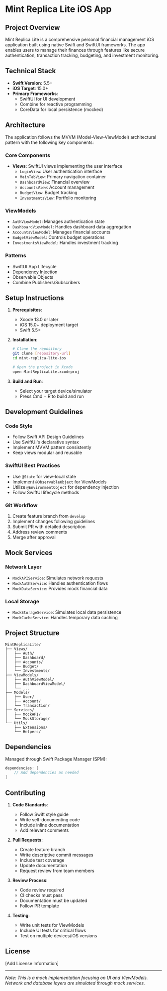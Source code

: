 # Mint Replica Lite iOS App

## Project Overview

Mint Replica Lite is a comprehensive personal financial management iOS application built using native Swift and SwiftUI frameworks. The app enables users to manage their finances through features like secure authentication, transaction tracking, budgeting, and investment monitoring.

## Technical Stack

- **Swift Version**: 5.5+
- **iOS Target**: 15.0+
- **Primary Frameworks**:
  - SwiftUI for UI development
  - Combine for reactive programming
  - CoreData for local persistence (mocked)

## Architecture

The application follows the MVVM (Model-View-ViewModel) architectural pattern with the following key components:

### Core Components
- **Views**: SwiftUI views implementing the user interface
  - `LoginView`: User authentication interface
  - `MainTabView`: Primary navigation container
  - `DashboardView`: Financial overview
  - `AccountsView`: Account management
  - `BudgetView`: Budget tracking
  - `InvestmentsView`: Portfolio monitoring

### ViewModels
- `AuthViewModel`: Manages authentication state
- `DashboardViewModel`: Handles dashboard data aggregation
- `AccountsViewModel`: Manages financial accounts
- `BudgetViewModel`: Controls budget operations
- `InvestmentsViewModel`: Handles investment tracking

### Patterns
- SwiftUI App Lifecycle
- Dependency Injection
- Observable Objects
- Combine Publishers/Subscribers

## Setup Instructions

1. **Prerequisites**:
   - Xcode 13.0 or later
   - iOS 15.0+ deployment target
   - Swift 5.5+

2. **Installation**:
   ```bash
   # Clone the repository
   git clone [repository-url]
   cd mint-replica-lite-ios
   
   # Open the project in Xcode
   open MintReplicaLite.xcodeproj
   ```

3. **Build and Run**:
   - Select your target device/simulator
   - Press Cmd + R to build and run

## Development Guidelines

### Code Style
- Follow Swift API Design Guidelines
- Use SwiftUI's declarative syntax
- Implement MVVM pattern consistently
- Keep views modular and reusable

### SwiftUI Best Practices
- Use `@State` for view-local state
- Implement `@ObservableObject` for ViewModels
- Utilize `@EnvironmentObject` for dependency injection
- Follow SwiftUI lifecycle methods

### Git Workflow
1. Create feature branch from `develop`
2. Implement changes following guidelines
3. Submit PR with detailed description
4. Address review comments
5. Merge after approval

## Mock Services

### Network Layer
- `MockAPIService`: Simulates network requests
- `MockAuthService`: Handles authentication flows
- `MockDataService`: Provides mock financial data

### Local Storage
- `MockStorageService`: Simulates local data persistence
- `MockCacheService`: Handles temporary data caching

## Project Structure

```
MintReplicaLite/
├── Views/
│   ├── Auth/
│   ├── Dashboard/
│   ├── Accounts/
│   ├── Budget/
│   └── Investments/
├── ViewModels/
│   ├── AuthViewModel/
│   ├── DashboardViewModel/
│   └── ...
├── Models/
│   ├── User/
│   ├── Account/
│   └── Transaction/
├── Services/
│   ├── MockAPI/
│   └── MockStorage/
└── Utils/
    ├── Extensions/
    └── Helpers/
```

## Dependencies

Managed through Swift Package Manager (SPM):

```swift
dependencies: [
    // Add dependencies as needed
]
```

## Contributing

1. **Code Standards**:
   - Follow Swift style guide
   - Write self-documenting code
   - Include inline documentation
   - Add relevant comments

2. **Pull Requests**:
   - Create feature branch
   - Write descriptive commit messages
   - Include test coverage
   - Update documentation
   - Request review from team members

3. **Review Process**:
   - Code review required
   - CI checks must pass
   - Documentation must be updated
   - Follow PR template

4. **Testing**:
   - Write unit tests for ViewModels
   - Include UI tests for critical flows
   - Test on multiple devices/iOS versions

## License

[Add License Information]

---
*Note: This is a mock implementation focusing on UI and ViewModels. Network and database layers are simulated through mock services.*